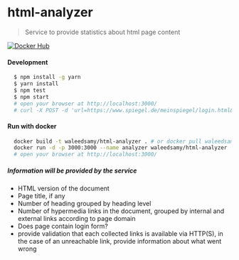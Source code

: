 # html-analyzer
> Service to provide statistics about html page content

[![Docker Hub](https://img.shields.io/badge/docker-ready-blue.svg)](https://registry.hub.docker.com/u/waleedsamy/html-analyzer/)

#### Development
```bash
  $ npm install -g yarn
  $ yarn install
  $ npm test
  $ npm start
  # open your browser at http://localhost:3000/
  # curl -X POST -d 'url=https://www.spiegel.de/meinspiegel/login.html&=' "http://localhost:3000/"
```

#### Run with docker
```bash
  docker build -t waleedsamy/html-analyzer . # or docker pull waleedsamy/html-analyzer
  docker run -d -p 3000:3000 --name analyzer waleedsamy/html-analyzer
  # open your browser at http://localhost:3000/
```

##### Information will be provided by the service
 * HTML version of the document
 * Page title, if any
 * Number of heading grouped by heading level
 * Number of hypermedia links in the document, grouped by internal and external links according to page domain
 * Does page contain login form?
 * provide validation that each collected links is available via HTTP(S), in the case of an unreachable link, provide information about what went wrong
